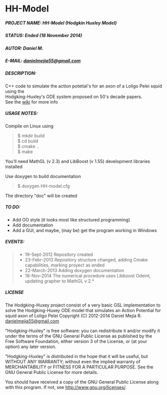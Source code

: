 HH-Model
========

##### PROJECT NAME:	HH-Model (Hodgkin Huxley Model)  
##### STATUS:		Ended (18 November 2014)    
##### AUTOR:		Daniel M.  
##### E-MAIL:		[danielmejia55@gmail.com](mailto:danielmejia55@gmail.com)  
##### DESCRIPTION:  
C++ code to simulate the action potetial's for an axon of a Loligo Pelei squid using the  
Hodgking-Huxley's ODE system proposed on 50's decade papers.  
See the [wiki](https://github.com/Daniel-M/Hodgking-Huxley/wiki) for more info

##### USAGE NOTES:  

Compile on Linux using  
> $ mkdir build  
> $ cd build  
> $ cmake ..  
> $ make  

You'll need MathGL (v 2.3) and LibBoost (v 1.55) development libraries installed  

Use doxygen to build documentation  
> $ doxygen HH-model.cfg  

The directory "doc" will be created

##### TO DO:
* Add OO style (it looks most like structured programming)
* Add documentation
* Add a GUI, and maybe, (may be) get the program working in Windows

##### EVENTS:
>* 19-Sept-2012	Repository created 
>* 23-Febr-2013 Repository structure changed, adding Cmake capabilities, marking proyect as ended  
>* 22-March-2013 Adding doxygen documentation
>* 18-Nov-2014 The numerical procedure uses Libboost Odeint, updating grapher to MathGL v 2.*

##### LICENSE
    
The Hodgking-Huxey project consist of a very basic GSL implementation to solve the 
Hodgking-Huxey ODE model that simulates an Action Potential for squid axon of Loligo Pelei
Copyright (C) 2012-2014  Daniel Mejía R. [danielmejia55@gmail.com](mailto:danielmejia55@gmail.com) 

"Hodgking-Huxley" is free software: you can redistribute it and/or modify
it under the terms of the GNU General Public License as published by
the Free Software Foundation, either version 3 of the License, or
(at your option) any later version.

"Hodgking-Huxley" is distributed in the hope that it will be useful,
but WITHOUT ANY WARRANTY; without even the implied warranty of
MERCHANTABILITY or FITNESS FOR A PARTICULAR PURPOSE.  See the
GNU General Public License for more details.

You should have received a copy of the GNU General Public License
along with this program.  If not, see <http://www.gnu.org/licenses/>.
